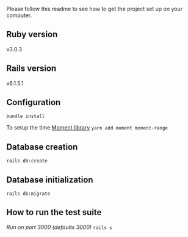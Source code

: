 Please follow this readme to see how to get the project set up on your computer.

<h2>Ruby version</h2>
v3.0.3

<h2>Rails version</h2>
v6.1.5.1

<h2>Configuration</h2>

```bundle install```

To setup the time [Moment library](https://momentjs.com/)
```yarn add moment moment-range```

<h2>Database creation</h2>

```rails db:create```

<h2>Database initialization</h2>

```rails db:migrate```

<h2>How to run the test suite</h2>

*Run on port 3000 (defaults 3000)*
```rails s```
